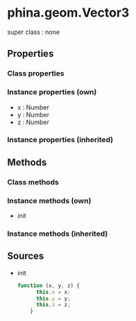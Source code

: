 # phina.geom.Vector3

super class : none

## Properties

### Class properties


### Instance properties (own)

* x : Number
* y : Number
* z : Number

### Instance properties (inherited)


## Methods

### Class methods


### Instance methods (own)

* init

### Instance methods (inherited)


## Sources

* init
  ```javascript
  function (x, y, z) {
        this.x = x;
        this.y = y;
        this.z = z;
      }
  ```

